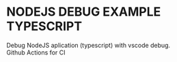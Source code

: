 # NODEJS DEBUG EXAMPLE TYPESCRIPT

Debug NodeJS aplication (typescript) with vscode debug.  
Github Actions for CI